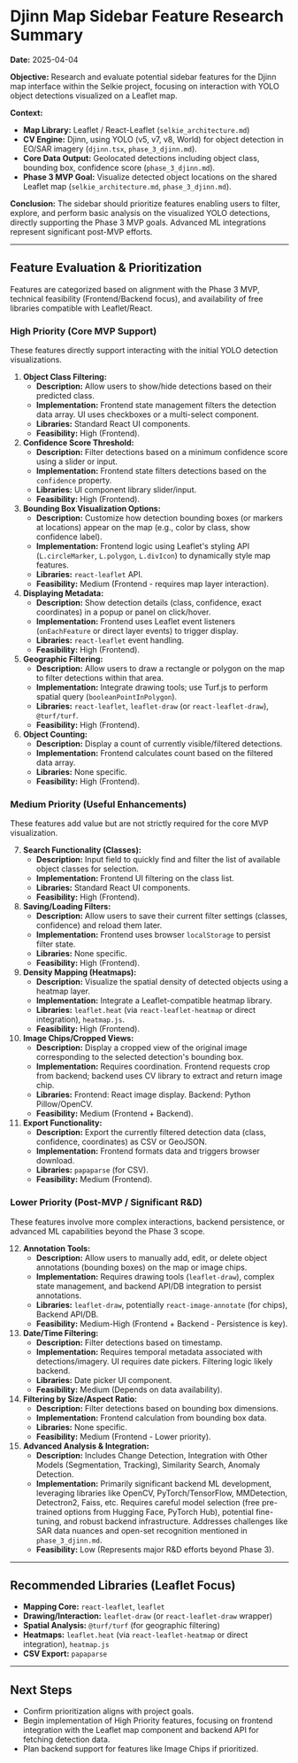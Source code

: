 # Djinn Map Sidebar Feature Research Summary

**Date:** 2025-04-04

**Objective:** Research and evaluate potential sidebar features for the Djinn map interface within the Selkie project, focusing on interaction with YOLO object detections visualized on a Leaflet map.

**Context:**
*   **Map Library:** Leaflet / React-Leaflet (`selkie_architecture.md`)
*   **CV Engine:** Djinn, using YOLO (v5, v7, v8, World) for object detection in EO/SAR imagery (`djinn.tsx`, `phase_3_djinn.md`).
*   **Core Data Output:** Geolocated detections including object class, bounding box, confidence score (`phase_3_djinn.md`).
*   **Phase 3 MVP Goal:** Visualize detected object locations on the shared Leaflet map (`selkie_architecture.md`, `phase_3_djinn.md`).

**Conclusion:** The sidebar should prioritize features enabling users to filter, explore, and perform basic analysis on the visualized YOLO detections, directly supporting the Phase 3 MVP goals. Advanced ML integrations represent significant post-MVP efforts.

---

## Feature Evaluation & Prioritization

Features are categorized based on alignment with the Phase 3 MVP, technical feasibility (Frontend/Backend focus), and availability of free libraries compatible with Leaflet/React.

### High Priority (Core MVP Support)

These features directly support interacting with the initial YOLO detection visualizations.

1.  **Object Class Filtering:**
    *   **Description:** Allow users to show/hide detections based on their predicted class.
    *   **Implementation:** Frontend state management filters the detection data array. UI uses checkboxes or a multi-select component.
    *   **Libraries:** Standard React UI components.
    *   **Feasibility:** High (Frontend).
2.  **Confidence Score Threshold:**
    *   **Description:** Filter detections based on a minimum confidence score using a slider or input.
    *   **Implementation:** Frontend state filters detections based on the `confidence` property.
    *   **Libraries:** UI component library slider/input.
    *   **Feasibility:** High (Frontend).
3.  **Bounding Box Visualization Options:**
    *   **Description:** Customize how detection bounding boxes (or markers at locations) appear on the map (e.g., color by class, show confidence label).
    *   **Implementation:** Frontend logic using Leaflet's styling API (`L.circleMarker`, `L.polygon`, `L.divIcon`) to dynamically style map features.
    *   **Libraries:** `react-leaflet` API.
    *   **Feasibility:** Medium (Frontend - requires map layer interaction).
4.  **Displaying Metadata:**
    *   **Description:** Show detection details (class, confidence, exact coordinates) in a popup or panel on click/hover.
    *   **Implementation:** Frontend uses Leaflet event listeners (`onEachFeature` or direct layer events) to trigger display.
    *   **Libraries:** `react-leaflet` event handling.
    *   **Feasibility:** High (Frontend).
5.  **Geographic Filtering:**
    *   **Description:** Allow users to draw a rectangle or polygon on the map to filter detections within that area.
    *   **Implementation:** Integrate drawing tools; use Turf.js to perform spatial query (`booleanPointInPolygon`).
    *   **Libraries:** `react-leaflet`, `leaflet-draw` (or `react-leaflet-draw`), `@turf/turf`.
    *   **Feasibility:** High (Frontend).
6.  **Object Counting:**
    *   **Description:** Display a count of currently visible/filtered detections.
    *   **Implementation:** Frontend calculates count based on the filtered data array.
    *   **Libraries:** None specific.
    *   **Feasibility:** High (Frontend).

### Medium Priority (Useful Enhancements)

These features add value but are not strictly required for the core MVP visualization.

7.  **Search Functionality (Classes):**
    *   **Description:** Input field to quickly find and filter the list of available object classes for selection.
    *   **Implementation:** Frontend UI filtering on the class list.
    *   **Libraries:** Standard React UI components.
    *   **Feasibility:** High (Frontend).
8.  **Saving/Loading Filters:**
    *   **Description:** Allow users to save their current filter settings (classes, confidence) and reload them later.
    *   **Implementation:** Frontend uses browser `localStorage` to persist filter state.
    *   **Libraries:** None specific.
    *   **Feasibility:** High (Frontend).
9.  **Density Mapping (Heatmaps):**
    *   **Description:** Visualize the spatial density of detected objects using a heatmap layer.
    *   **Implementation:** Integrate a Leaflet-compatible heatmap library.
    *   **Libraries:** `leaflet.heat` (via `react-leaflet-heatmap` or direct integration), `heatmap.js`.
    *   **Feasibility:** High (Frontend).
10. **Image Chips/Cropped Views:**
    *   **Description:** Display a cropped view of the original image corresponding to the selected detection's bounding box.
    *   **Implementation:** Requires coordination. Frontend requests crop from backend; backend uses CV library to extract and return image chip.
    *   **Libraries:** Frontend: React image display. Backend: Python Pillow/OpenCV.
    *   **Feasibility:** Medium (Frontend + Backend).
11. **Export Functionality:**
    *   **Description:** Export the currently filtered detection data (class, confidence, coordinates) as CSV or GeoJSON.
    *   **Implementation:** Frontend formats data and triggers browser download.
    *   **Libraries:** `papaparse` (for CSV).
    *   **Feasibility:** Medium (Frontend).

### Lower Priority (Post-MVP / Significant R&D)

These features involve more complex interactions, backend persistence, or advanced ML capabilities beyond the Phase 3 scope.

12. **Annotation Tools:**
    *   **Description:** Allow users to manually add, edit, or delete object annotations (bounding boxes) on the map or image chips.
    *   **Implementation:** Requires drawing tools (`leaflet-draw`), complex state management, and backend API/DB integration to persist annotations.
    *   **Libraries:** `leaflet-draw`, potentially `react-image-annotate` (for chips), Backend API/DB.
    *   **Feasibility:** Medium-High (Frontend + Backend - Persistence is key).
13. **Date/Time Filtering:**
    *   **Description:** Filter detections based on timestamp.
    *   **Implementation:** Requires temporal metadata associated with detections/imagery. UI requires date pickers. Filtering logic likely backend.
    *   **Libraries:** Date picker UI component.
    *   **Feasibility:** Medium (Depends on data availability).
14. **Filtering by Size/Aspect Ratio:**
    *   **Description:** Filter detections based on bounding box dimensions.
    *   **Implementation:** Frontend calculation from bounding box data.
    *   **Libraries:** None specific.
    *   **Feasibility:** Medium (Frontend - Lower priority).
15. **Advanced Analysis & Integration:**
    *   **Description:** Includes Change Detection, Integration with Other Models (Segmentation, Tracking), Similarity Search, Anomaly Detection.
    *   **Implementation:** Primarily significant backend ML development, leveraging libraries like OpenCV, PyTorch/TensorFlow, MMDetection, Detectron2, Faiss, etc. Requires careful model selection (free pre-trained options from Hugging Face, PyTorch Hub), potential fine-tuning, and robust backend infrastructure. Addresses challenges like SAR data nuances and open-set recognition mentioned in `phase_3_djinn.md`.
    *   **Feasibility:** Low (Represents major R&D efforts beyond Phase 3).

---

## Recommended Libraries (Leaflet Focus)

*   **Mapping Core:** `react-leaflet`, `leaflet`
*   **Drawing/Interaction:** `leaflet-draw` (or `react-leaflet-draw` wrapper)
*   **Spatial Analysis:** `@turf/turf` (for geographic filtering)
*   **Heatmaps:** `leaflet.heat` (via `react-leaflet-heatmap` or direct integration), `heatmap.js`
*   **CSV Export:** `papaparse`
---

## Next Steps

*   Confirm prioritization aligns with project goals.
*   Begin implementation of High Priority features, focusing on frontend integration with the Leaflet map component and backend API for fetching detection data.
*   Plan backend support for features like Image Chips if prioritized.